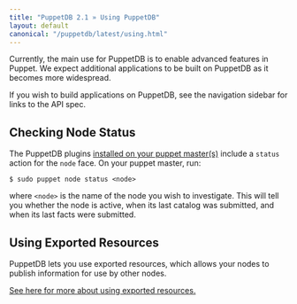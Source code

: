 ```yaml
---
title: "PuppetDB 2.1 » Using PuppetDB"
layout: default
canonical: "/puppetdb/latest/using.html"
---
```


[exported]: /puppet/latest/reference/lang_exported.html


Currently, the main use for PuppetDB is to enable advanced features in Puppet. We expect additional applications to be built on PuppetDB as it becomes more widespread.

If you wish to build applications on PuppetDB, see the navigation sidebar for links to the API spec.

Checking Node Status
-----

The PuppetDB plugins [installed on your puppet master(s)](./connect_puppet_master.html) include a `status` action for the `node` face. On your puppet master, run:

    $ sudo puppet node status <node>

where `<node>` is the name of the node you wish to investigate. This will tell you whether the node is active, when its last catalog was submitted, and when its last facts were submitted.

Using Exported Resources
-----

PuppetDB lets you use exported resources, which allows your nodes to publish information for use by other nodes.

[See here for more about using exported resources.][exported]

